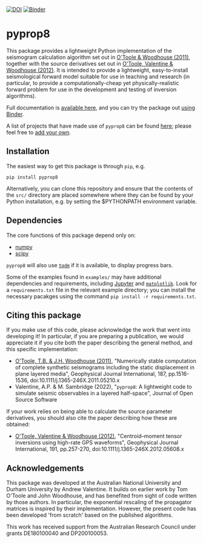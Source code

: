 [![DOI](https://joss.theoj.org/papers/10.21105/joss.04217/status.svg)](https://doi.org/10.21105/joss.04217) [![Binder](https://mybinder.org/badge_logo.svg)](https://mybinder.org/v2/gh/valentineap/pyprop8/HEAD?labpath=examples%2Fdemo.ipynb)

# pyprop8

This package provides a lightweight Python implementation of the seismogram calculation algorithm set out in [O'Toole & Woodhouse (2011)](https://doi.org/10.1111/j.1365-246X.2011.05210.x), together with the source derivatives set out in [O'Toole, Valentine & Woodhouse (2012)](https://doi.org/10.1111/j.1365-246X.2012.05608.x). It is intended to provide a lightweight, easy-to-install seismological forward model suitable for use in teaching and research (in particular, to provide a computationally-cheap yet physically-realistic forward problem for use in the development and testing of inversion algorithms).

Full documentation is [available here](https://pyprop8.readthedocs.io/), and you can try the package out [using Binder](https://mybinder.org/v2/gh/valentineap/pyprop8/HEAD?labpath=examples%2Fdemo.ipynb).

A list of projects that have made use of `pyprop8` can be found [here](USERS.md); please feel free to [add your own](CONTRIBUTING.md).

## Installation

The easiest way to get this package is through `pip`, e.g.
```
pip install pyprop8
```
Alternatively, you can clone this repository and ensure that the contents of the `src/` directory are placed somewhere where they can be found by your Python installation, e.g. by setting the $PYTHONPATH environment variable.

## Dependencies

The core functions of this package depend only on:
- [numpy](https://numpy.org)
- [scipy](https://scipy.org)

`pyprop8` will also use [`tqdm`](https://github.com/tqdm/tqdm) if it is available, to display progress bars. 

Some of the examples found in `examples/` may have additional dependencies and requirements, including [Jupyter](https://jupyter.org) and [`matplotlib`](https://matplotlib.org'). Look for a `requirements.txt` file in the relevant example directory; you can install the necessary pacakges using the command `pip install -r requirements.txt`.

## Citing this package

If you make use of this code, please acknowledge the work that went into developing it! In particular, if you are preparing a publication, we would appreciate it if you cite both the paper describing the general method, and this specific implementation:

- [O'Toole, T.B. & J.H. Woodhouse (2011)](https://doi.org/10.1111/j.1365-246X.2011.05210.x), "Numerically stable computation of complete synthetic seismograms including the static displacement in plane layered media", Geophysical Journal International, 187, pp.1516-1536, doi:10.1111/j.1365-246X.2011.05210.x
- Valentine, A.P. & M. Sambridge (2022), "`pyprop8`: A lightweight code to simulate seismic observables in a layered half-space", Journal of Open Source Software


If your work relies on being able to calculate the source parameter derivatives, you should also cite the paper describing how these are obtained:

- [O'Toole, Valentine & Woodhouse (2012)](https://doi.org/10.1111/j.1365-246X.2012.05608.x), "Centroid–moment tensor inversions using high-rate GPS waveforms", Geophysical Journal International, 191, pp.257-270, doi:10.1111/j.1365-246X.2012.05608.x

## Acknowledgements

This package was developed at the Australian National University and Durham University by Andrew Valentine. It builds on earlier work by Tom O'Toole and John Woodhouse, and has benefited from sight of code written by those authors. In particular, the exponential rescaling of the propagator matrices is inspired by their implementation. However, the present code has been developed 'from scratch' based on the published algorithms.

This work has received support from the Australian Research Council under grants DE180100040 and DP200100053.
